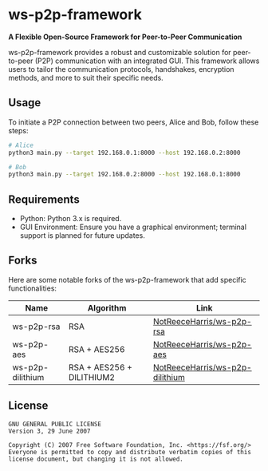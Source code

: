 # ws-p2p-framework

**A Flexible Open-Source Framework for Peer-to-Peer Communication**

ws-p2p-framework provides a robust and customizable solution for peer-to-peer (P2P) communication with an integrated GUI. This framework allows users to tailor the communication protocols, handshakes, encryption methods, and more to suit their specific needs.

## Usage

To initiate a P2P connection between two peers, Alice and Bob, follow these steps:

```sh
# Alice
python3 main.py --target 192.168.0.1:8000 --host 192.168.0.2:8000

# Bob
python3 main.py --target 192.168.0.2:8000 --host 192.168.0.1:8000
```

## Requirements

- Python: Python 3.x is required.
- GUI Environment: Ensure you have a graphical environment; terminal support is planned for future updates.

## Forks

Here are some notable forks of the ws-p2p-framework that add specific functionalities:

Name | Algorithm | Link
---  | --- | ---
ws-p2p-rsa | RSA | [NotReeceHarris/ws-p2p-rsa](https://github.com/NotReeceHarris/ws-p2p-rsa)
ws-p2p-aes | RSA + AES256 | [NotReeceHarris/ws-p2p-aes](https://github.com/NotReeceHarris/ws-p2p-aes)
ws-p2p-dilithium | RSA + AES256 + DILITHIUM2 | [NotReeceHarris/ws-p2p-dilithium](https://github.com/NotReeceHarris/ws-p2p-dilithium)

## License

```
GNU GENERAL PUBLIC LICENSE
Version 3, 29 June 2007

Copyright (C) 2007 Free Software Foundation, Inc. <https://fsf.org/> Everyone is permitted to copy and distribute verbatim copies of this license document, but changing it is not allowed.
 ```
